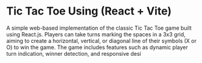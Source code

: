 # Tic Tac Toe Using (React + Vite)

A simple web-based implementation of the classic Tic Tac Toe game built using React.js. Players can take turns marking the spaces in a 3x3 grid, aiming to create a horizontal, vertical, or diagonal line of their symbols (X or O) to win the game. The game includes features such as dynamic player turn indication, winner detection, and responsive desi

